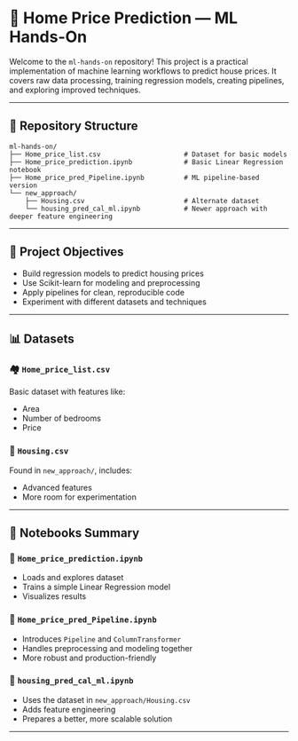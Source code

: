 # 🏡 Home Price Prediction — ML Hands-On

Welcome to the `ml-hands-on` repository! This project is a practical implementation of machine learning workflows to predict house prices. It covers raw data processing, training regression models, creating pipelines, and exploring improved techniques.

---

## 📁 Repository Structure

```
ml-hands-on/
├── Home_price_list.csv                     # Dataset for basic models
├── Home_price_prediction.ipynb             # Basic Linear Regression notebook
├── Home_price_pred_Pipeline.ipynb          # ML pipeline-based version
└── new_approach/
    ├── Housing.csv                         # Alternate dataset
    └── housing_pred_cal_ml.ipynb           # Newer approach with deeper feature engineering
```

---


## 📌 Project Objectives

- Build regression models to predict housing prices
- Use Scikit-learn for modeling and preprocessing
- Apply pipelines for clean, reproducible code
- Experiment with different datasets and techniques

---

## 📊 Datasets

### 🏘️ `Home_price_list.csv`

Basic dataset with features like:
- Area
- Number of bedrooms
- Price

### 🏡 `Housing.csv`

Found in `new_approach/`, includes:
- Advanced features
- More room for experimentation

---

## 🧠 Notebooks Summary

### 📘 `Home_price_prediction.ipynb`

- Loads and explores dataset
- Trains a simple Linear Regression model
- Visualizes results

### 📗 `Home_price_pred_Pipeline.ipynb`

- Introduces `Pipeline` and `ColumnTransformer`
- Handles preprocessing and modeling together
- More robust and production-friendly

### 📙 `housing_pred_cal_ml.ipynb`

- Uses the dataset in `new_approach/Housing.csv`
- Adds feature engineering
- Prepares a better, more scalable solution

---
